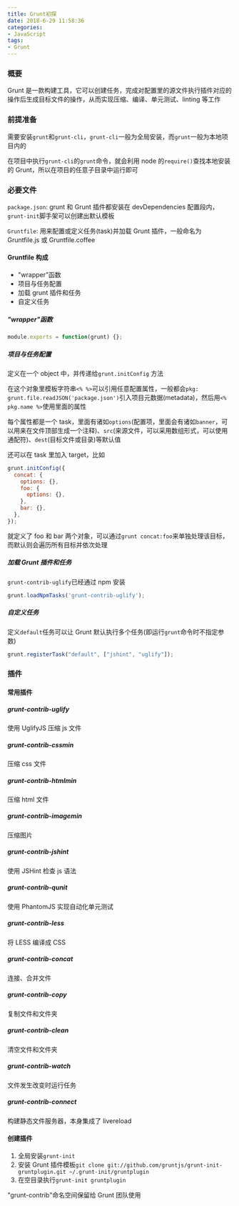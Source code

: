 ```yaml
---
title: Grunt初探
date: 2018-6-29 11:58:36
categories:
- JavaScript
tags:
- Grunt
---
```


### 概要

Grunt 是一款构建工具，它可以创建任务，完成对配置里的源文件执行插件对应的操作后生成目标文件的操作，从而实现压缩、编译、单元测试、linting 等工作

<!-- more -->

### 前提准备

需要安装`grunt`和`grunt-cli`，`grunt-cli`一般为全局安装，而`grunt`一般为本地项目内的

在项目中执行`grunt-cli`的`grunt`命令，就会利用 node 的`require()`查找本地安装的 Grunt，所以在项目的任意子目录中运行即可

### 必要文件

`package.json`: grunt 和 Grunt 插件都安装在 devDependencies 配置段内，`grunt-init`脚手架可以创建出默认模板

`Gruntfile`: 用来配置或定义任务(task)并加载 Grunt 插件，一般命名为 Gruntfile.js 或 Gruntfile.coffee

#### Gruntfile 构成

- "wrapper"函数
- 项目与任务配置
- 加载 grunt 插件和任务
- 自定义任务

##### "wrapper"函数

```javascript
module.exports = function(grunt) {};
```

##### 项目与任务配置

定义在一个 object 中，并传递给`grunt.initConfig` 方法

在这个对象里模板字符串`<% %>`可以引用任意配置属性，一般都会`pkg: grunt.file.readJSON('package.json')`引入项目元数据(metadata)，然后用`<% pkg.name %>`使用里面的属性

每个属性都是一个 task，里面有诸如`options`(配置项，里面会有诸如`banner`，可以用来在文件顶部生成一个注释)、`src`(来源文件，可以采用数组形式，可以使用通配符)、`dest`(目标文件或目录)等默认值

还可以在 task 里加入 target，比如

```JavaScript
grunt.initConfig({
  concat: {
    options: {},
    foo: {
      options: {},
    },
    bar: {},
  },
});
```

就定义了 foo 和 bar 两个对象，可以通过`grunt concat:foo`来单独处理该目标，而默认则会遍历所有目标并依次处理

##### 加载 Grunt 插件和任务

`grunt-contrib-uglify`已经通过 npm 安装

```JavaScript
grunt.loadNpmTasks('grunt-contrib-uglify');
```

##### 自定义任务

定义`default`任务可以让 Grunt 默认执行多个任务(即运行`grunt`命令时不指定参数)

```javascript
grunt.registerTask("default", ["jshint", "uglify"]);
```

### 插件

#### 常用插件

##### grunt-contrib-uglify

使用 UglifyJS 压缩 js 文件

##### grunt-contrib-cssmin

压缩 css 文件

##### grunt-contrib-htmlmin

压缩 html 文件

##### grunt-contrib-imagemin

压缩图片

##### grunt-contrib-jshint

使用 JSHint 检查 js 语法

##### grunt-contrib-qunit

使用 PhantomJS 实现自动化单元测试

##### grunt-contrib-less

将 LESS 编译成 CSS

##### grunt-contrib-concat

连接、合并文件

##### grunt-contrib-copy

复制文件和文件夹

##### grunt-contrib-clean

清空文件和文件夹

##### grunt-contrib-watch

文件发生改变时运行任务

##### grunt-contrib-connect

构建静态文件服务器，本身集成了 livereload

#### 创建插件

1.  全局安装`grunt-init`
2.  安装 Grunt 插件模板`git clone git://github.com/gruntjs/grunt-init-gruntplugin.git ~/.grunt-init/gruntplugin`
3.  在空目录执行`grunt-init gruntplugin`

"grunt-contrib"命名空间保留给 Grunt 团队使用
